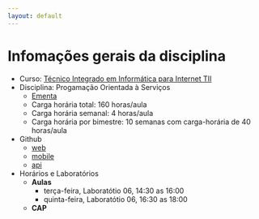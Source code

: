 ```yaml
---
layout: default
---
```


# [](#header-1) Infomações gerais da disciplina

- Curso: [Técnico Integrado em Informática para Internet TII](http://diatinf.ifrn.edu.br/doku.php?id=cursos:tecnicos:ii:start)
- Disciplina: Progamação Orientada à Serviços
  - [Ementa](http://diatinf.ifrn.edu.br/lib/exe/fetch.php?media=cursos:tecnicos:ii:info4_-_programacao_orientada_a_servicos.pdf)
  - Carga horária total: 160 horas/aula
  - Carga horária semanal: 4 horas/aula
  - Carga horária por bimestre: 10 semanas com carga-horária de 40 horas/aula
- Github
  - [web](https://github.com/tiipos/2020-web-task)
  - [mobile](https://github.com/tiipos/2020-mobile-task)
  - [api](https://github.com/tiipos/2020-api-task)
- Horários e Laboratórios
  - **Aulas**
    - terça-feira, Laboratótio 06, 14:30 as 16:00
    - quinta-feira, Laboratótio 06, 16:30 as 18:00
  - **CAP**
